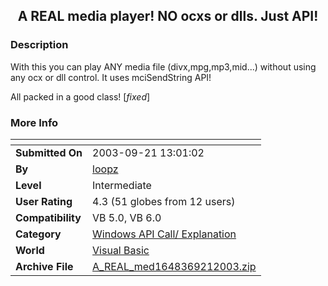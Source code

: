 ﻿<div align="center">

## A REAL media player\! NO ocxs or dlls\. Just API\!


</div>

### Description

With this you can play ANY media file (divx,mpg,mp3,mid...) without using any ocx or dll control. It uses mciSendString API!

All packed in a good class! [*fixed*]
 
### More Info
 


<span>             |<span>
---                |---
**Submitted On**   |2003-09-21 13:01:02
**By**             |[loopz](https://github.com/Planet-Source-Code/PSCIndex/blob/master/ByAuthor/loopz.md)
**Level**          |Intermediate
**User Rating**    |4.3 (51 globes from 12 users)
**Compatibility**  |VB 5\.0, VB 6\.0
**Category**       |[Windows API Call/ Explanation](https://github.com/Planet-Source-Code/PSCIndex/blob/master/ByCategory/windows-api-call-explanation__1-39.md)
**World**          |[Visual Basic](https://github.com/Planet-Source-Code/PSCIndex/blob/master/ByWorld/visual-basic.md)
**Archive File**   |[A\_REAL\_med1648369212003\.zip](https://github.com/Planet-Source-Code/loopz-a-real-media-player-no-ocxs-or-dlls-just-api__1-48668/archive/master.zip)








